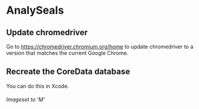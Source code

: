 # AnalySeals

## Update chromedriver
Go to https://chromedriver.chromium.org/home to update chromedriver to a version that matches the current Google Chrome.

## Recreate the CoreData database
You can do this in Xcode.

###### Imageset to 'M'
